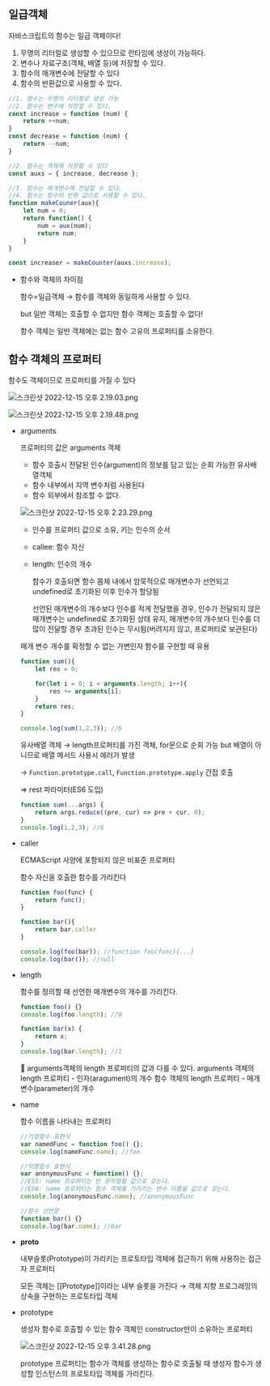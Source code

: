 ## 일급객체

자바스크립트의 함수는 일급 객체이다!

1. 무명의 리터럴로 생성할 수 있으므로 런타임에 생성이 가능하다.
2. 변수나 자료구조(객체, 배열 등)에 저장할 수 있다.
3. 함수의 매개변수에 전달할 수 있다
4. 함수의 반환값으로 사용할 수 있다. 

```jsx
//1. 함수는 무명의 리터럴로 생성 가능
//2. 함수는 변수에 저장할 수 있다. 
const increase = function (num) {
	return ++num;
}
const decrease = function (num) {
	return --num;
}

//2. 함수는 객체에 저장할 수 있다
const auxs = { increase, decrease };

//3. 함수는 매개변수에 전달할 수 있다.
//4. 함수는 함수의 반환 값으로 사용할 수 있다.
function makeCouner(aux){
	let num = 0;
	return function() {
		num = aux(num);
		return num;
	}
}

const increaser = makeCounter(auxs.increase);
```

- 함수와 객체의 차이점
    
    함수=일급객체 → 함수를 객체와 동일하게 사용할 수 있다.
    
    but 일반 객체는 호출할 수 없지만 함수 객체는 호출할 수 없다!
    
    함수 객체는 일반 객체에는 없는 함수 고유의 프로퍼티를 소유한다.
    

## 함수 객체의 프로퍼티

함수도 객체이므로 프로퍼티를 가질 수 있다

![스크린샷 2022-12-15 오후 2.19.03.png](https://s3-us-west-2.amazonaws.com/secure.notion-static.com/58cf7cca-caea-4733-8be0-46ecfd0eda85/%E1%84%89%E1%85%B3%E1%84%8F%E1%85%B3%E1%84%85%E1%85%B5%E1%86%AB%E1%84%89%E1%85%A3%E1%86%BA_2022-12-15_%E1%84%8B%E1%85%A9%E1%84%92%E1%85%AE_2.19.03.png)

![스크린샷 2022-12-15 오후 2.19.48.png](https://s3-us-west-2.amazonaws.com/secure.notion-static.com/a72b7728-5483-4a60-bb09-6c421fc491e0/%E1%84%89%E1%85%B3%E1%84%8F%E1%85%B3%E1%84%85%E1%85%B5%E1%86%AB%E1%84%89%E1%85%A3%E1%86%BA_2022-12-15_%E1%84%8B%E1%85%A9%E1%84%92%E1%85%AE_2.19.48.png)

- arguments
    
    프로퍼티의 값은 arguments 객체
    
    - 함수 호출시 전달된 인수(argument)의 정보를 담고 있는 순회 가능한 유사배열객체
    - 함수 내부에서 지역 변수처럼 사용된다
    - 함수 외부에서 참조할 수 없다.
    
    ![스크린샷 2022-12-15 오후 2.23.29.png](https://s3-us-west-2.amazonaws.com/secure.notion-static.com/d7ca1f94-6c1b-45e6-9060-67b0ed07458b/%E1%84%89%E1%85%B3%E1%84%8F%E1%85%B3%E1%84%85%E1%85%B5%E1%86%AB%E1%84%89%E1%85%A3%E1%86%BA_2022-12-15_%E1%84%8B%E1%85%A9%E1%84%92%E1%85%AE_2.23.29.png)
    
    - 인수를 프로퍼티 값으로 소유, 키는 인수의 순서
    - callee: 함수 자신
    - length: 인수의 개수
        
        함수가 호출되면 함수 몸체 내에서 암묵적으로 매개변수가 선언되고 undefined로 초기화된 이후 인수가 할당됨
        
        선언된 매개변수의 개수보다 인수를 적게 전달했을 경우, 인수가 전달되지 않은 매개변수는 undefined로 초기화된 상태 유지, 매개변수의 개수보다 인수를 더 많이 전달할 경우 초과된 인수는 무시됨(버려지지 않고, 프로퍼티로 보관된다)
        
    
    매개 변수 개수를 확정할 수 없는 가변인자 함수를 구현할 때 유용
    
    ```jsx
    function sum(){
    	let res = 0;
    
    	for(let i = 0; i < arguments.length; i++){
    		res += arguments[i];
    	}
    	return res;
    }
    
    console.log(sum(1,2,3)); //6
    ```
    
    유사배열 객체 → length프로퍼티를 가진 객체, for문으로 순회 가능 but 배열이 아니므로 배열 메서드 사용시 에러가 발생
    
    → `Function.prototype.call`, `Function.prototype.apply` 간접 호출
    
    ⇒ rest 파라미터(ES6 도입)
    
    ```jsx
    function sum(...args) {
    	return args.reduce((pre, cur) => pre + cur, 0);
    }
    console.log(1,2,3); //6
    ```
    
- caller
    
    ECMAScript 사양에 포함되지 않은 비표준 프로퍼티
    
    함수 자신을 호출한 함수를 가리킨다
    
    ```jsx
    function foo(func) {
    	return func();
    }
    
    function bar(){
    	return bar.caller
    }
    
    console.log(foo(bar)); //function foo(func){...}
    console.log(bar()); //null
    ```
    
- length
    
    함수를 정의할 때 선언한 매개변수의 개수를 가리킨다.
    
    ```jsx
    function foo() {}
    console.log(foo.length); //0
    
    function bar(x) {
    	return x;
    }
    console.log(bar.length); //1
    ```
    
    <aside>
    🚨 arguments객체의 length 프로퍼티의 값과 다를 수 있다.
    arguments 객체의 length 프로퍼티 - 인자(aragument)의 개수
    함수 객체의  length 프로퍼티 - 매개변수(parameter)의 개수
    
    </aside>
    
- name
    
    함수 이름을 나타내는 프로퍼티
    
    ```jsx
    //기명함수 표현식
    var namedFunc = function foo() {};
    console.log(nameFunc.name); //foo
    
    //익명함수 표현식
    var anonymousFunc = function() {};
    //ES5: name 프로퍼티는 빈 문자열을 값으로 갖는다.
    //ES6: name 프로퍼티는 함수 객체를 가리키는 변수 이름을 값으로 갖는다.
    console.log(anonymousFunc.name); //anonymousFunc
    
    //함수 선언문
    function bar() {}
    console.log(bar.name); //bar
    ```
    
- __proto__
    
    내부슬롯(Prototype)이 가리키는 프로토타입 객체에 접근하기 위해 사용하는 접근자 프로퍼티
    
    모든 객체는 [[Prototype]]이라는 내부 슬롯을 가진다 → 객체 지향 프로그래밍의 상속을 구현하는 프로토타입 객체
    
- prototype
    
     생성자 함수로 호출할 수 있는 함수 객체인 constructor만이 소유하는 프로퍼티
    
    ![스크린샷 2022-12-15 오후 3.41.28.png](https://s3-us-west-2.amazonaws.com/secure.notion-static.com/32652a21-6258-4dc9-aad7-e2cc730fa9a6/%E1%84%89%E1%85%B3%E1%84%8F%E1%85%B3%E1%84%85%E1%85%B5%E1%86%AB%E1%84%89%E1%85%A3%E1%86%BA_2022-12-15_%E1%84%8B%E1%85%A9%E1%84%92%E1%85%AE_3.41.28.png)
    
    prototype 프로퍼티는 함수가 객체를 생성하는 함수로 호출될 때 생성자 함수가 생성할 인스턴스의 프로토타입 객체를 가리킨다.